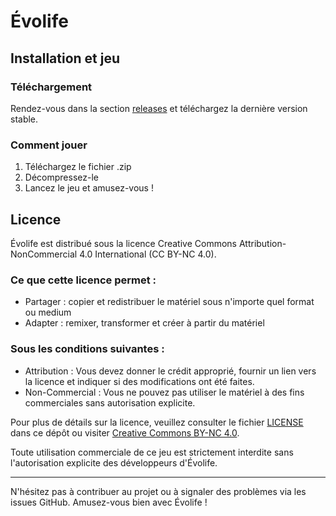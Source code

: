 # Évolife

## Installation et jeu

### Téléchargement

Rendez-vous dans la section [releases](https://github.com/Weydoo-code/-volife/releases) et téléchargez la dernière version stable.

### Comment jouer

1. Téléchargez le fichier .zip
2. Décompressez-le
3. Lancez le jeu et amusez-vous !

## Licence

Évolife est distribué sous la licence Creative Commons Attribution-NonCommercial 4.0 International (CC BY-NC 4.0).

### Ce que cette licence permet :

- Partager : copier et redistribuer le matériel sous n'importe quel format ou medium
- Adapter : remixer, transformer et créer à partir du matériel

### Sous les conditions suivantes :

- Attribution : Vous devez donner le crédit approprié, fournir un lien vers la licence et indiquer si des modifications ont été faites.
- Non-Commercial : Vous ne pouvez pas utiliser le matériel à des fins commerciales sans autorisation explicite.

Pour plus de détails sur la licence, veuillez consulter le fichier [LICENSE](https://github.com/Weydoo-code/-volife/blob/master/LICENSE) dans ce dépôt ou visiter [Creative Commons BY-NC 4.0](https://creativecommons.org/licenses/by-nc/4.0/).

Toute utilisation commerciale de ce jeu est strictement interdite sans l'autorisation explicite des développeurs d'Évolife.

---

N'hésitez pas à contribuer au projet ou à signaler des problèmes via les issues GitHub. Amusez-vous bien avec Évolife !